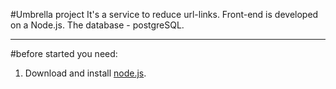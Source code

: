 #Umbrella project
It's a service to reduce url-links. Front-end is developed on a Node.js. The database - postgreSQL.
***
#before started
you need:
1. Download and install <a href="https://nodejs.org/en/download/">node.js<a>.

